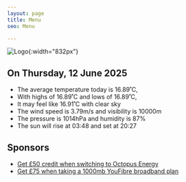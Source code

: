 ```yaml
---
layout: page
title: Menu
seo: Menu

---
```


![Logo](/images/logo.jpg){:width="832px"}

<!-- weather_marker starts -->
## On Thursday, 12 June 2025

- The average temperature today is 16.89˚C,
- With highs of 16.89˚C and lows of 16.89˚C,
- It may feel like 16.91˚C with clear sky
- The wind speed is 3.79m/s and visibility is 10000m
- The pressure is 1014hPa and humidity is 87%
- The sun will rise at 03:48 and set at 20:27

<!-- weather_marker ends -->

## Sponsors

- [Get £50 credit when switching to Octopus Energy](https://bit.ly/3oD1nnS)
- [Get £75 when taking a 1000mb YouFibre broadband plan](https://aklam.io/91zWhU?)
